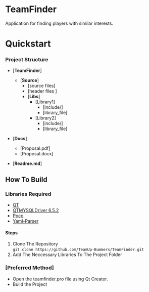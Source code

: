 # TeamFinder

Application for finding players with similar interests.


# Quickstart
### Project Structure

- [**TeamFinder**]
  - [**Source**]
    - [source files]
    - [header files ]
    - [**Libs**]
      - [Library1]
        - [include/]
        - [library_file]
      - [Library2]
        - [include/]
        - [library_file]

- [**Docs**]
  - [Proposal.pdf]
  - [Proposal.docx]

- [**Readme.md**]



## How To Build 



### Libraries Required
- [QT](https://github.com/qt)<br/>
- [QTMYSQLDriver 6.5.2](https://github.com/thecodemonkey86/qt_mysql_driver)<br/>
- [Poco](https://github.com/pocoproject/poco)<br/>
- [Yaml-Parser](https://github.com/jbeder/yaml-cpp)<br/>
#### Steps
1. Clone The Repository<br/>
    ```git clone https://github.com/TeamUp-Bummers/TeamFinder.git```
2. Add The Neccessary Libraries To The Project Folder

### [Preferred Method]
- Open the teamfinder.pro file using Qt Creator.
- Build the Project
